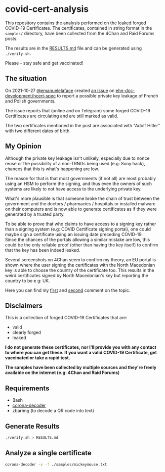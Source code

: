 # covid-cert-analysis

This repository contains the analysis performed on the leaked forged COVID-19 Certificates.
The certificates, contained in string format in the `samples/` directory, have been collected
from the 4Chan and Raid Forums posts.

The results are in the [RESULTS.md](./RESULTS.md) file and can be generated using `./verify.sh`.

Please - stay safe and get vaccinated!

## The situation

On 2021-10-27 [@emanuelelaface](https://github.com/emanuelelaface) created
[an issue](https://github.com/ehn-dcc-development/hcert-spec/issues/103#issue-1036759866)
on [ehn-dcc-development/hcert-spec](https://github.com/ehn-dcc-development/hcert-spec)
to report a possible private key leakage of French and Polish governments.

The issue reports that (online and on Telegram) some forged COVID-19 Certificates
are circulating and are still marked as valid.  
  
The two certificates mentioned in the post are associated with "Adolf Hitler" with two different dates of birth.

## My Opinion

Although the private key leakage isn't unlikely,
especially due to nonce reuse or the possibility of a non-TRNGs being used (e.g: Sony hack),
chances that this is what's happening are low.

The reason for that is that most governments (if not all) are most probably using an HSM to perform
the signing, and thus even the owners of such systems are
likely to not have access to the underlying private key.  
  
What's more plausible is that someone broke the chain of trust
between the government and the doctors / pharmacies / hospitals
or installed malware on their computers and is now able
to generate certificates as if they were generated by a trusted party.  
  
To be able to prove that who claims to have access to a signing key
rather than a signing system (e.g: COVID Certificate signing portal),
one could maybe sign a certificate using an issuing date preceding COVID-19.  
Since the chances of the portals allowing a similar mistake are low, this could be the
only reliable proof (other than having the key itself) to confirm that the
key has been indeed leaked.  
  
Several screenshots on 4Chan seem to confirm my theory,
an EU portal is shown where the user signing the certificates
with the North Macedonian key is able to choose the
country of the certificate too. This results in the weird certificates
signed by North Macedonian's key but reporting the country to be e g: UK.  
  
Here you can find my 
[first](https://github.com/ehn-dcc-development/hcert-spec/issues/103#issuecomment-953346146)
and 
[second](https://github.com/ehn-dcc-development/hcert-spec/issues/103#issuecomment-953382640) 
comment on the topic.


## Disclaimers

This is a collection of forged COVID-19 Certificates that are:
- valid
- clearly forged
- leaked

**I do not generate these certificates, nor I'll provide you with any contact to where you can get these. If you want a valid COVID-19 Certificate,
  get vaccinated or take a rapid test.**

**The samples have been collected by multiple sources and they're freely available on the internet (e.g: 4Chan and Raid Forums)**

## Requirements

- Bash
- [corona-decoder](https://github.com/denysvitali/corona-decoder)
- zbarimg (to decode a QR code into text)

## Generate Results

```sh
./verify.sh > RESULTS.md
```

## Analyze a single certificate

```sh
corona-decoder -v -f ./samples/mickeymouse.txt
```
